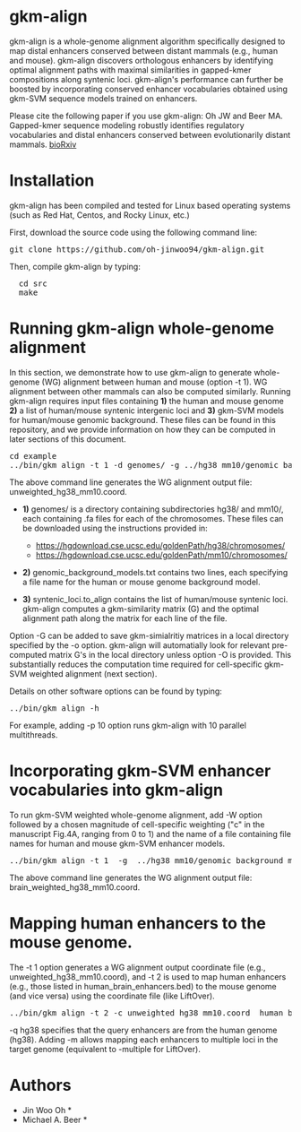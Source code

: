 # gkm-align
gkm-align is a whole-genome alignment algorithm specifically designed to map distal enhancers conserved between distant mammals (e.g., human and mouse). gkm-align discovers orthologous enhancers by identifying optimal alignment paths with maximal similarities in gapped-kmer compositions along syntenic loci. gkm-align's performance can further be boosted by incorporating conserved enhancer vocabularies obtained using gkm-SVM sequence models trained on enhancers. 

Please cite the following paper if you use gkm-align:
Oh JW and Beer MA. Gapped-kmer sequence modeling robustly identifies regulatory vocabularies and distal enhancers conserved between evolutionarily distant mammals. 
[bioRxiv](https://www.biorxiv.org/content/10.1101/2023.10.06.561128v1)

# Installation
gkm-align has been compiled and tested for Linux based operating systems (such as Red Hat, Centos, and Rocky Linux, etc.)

First, download the source code using the following command line:
<pre>
git clone https://github.com/oh-jinwoo94/gkm-align.git
</pre>

Then, compile gkm-align by typing:
<pre>
  cd src
  make
</pre>

# Running gkm-align whole-genome alignment
In this section, we demonstrate how to use gkm-align to generate whole-genome (WG) alignment between human and mouse (option -t 1). WG alignment between other mammals can also be computed similarly. Running gkm-align requires input files containing **1)** the human and mouse genome  **2)** a list of human/mouse syntenic intergenic loci and **3)** gkm-SVM models for human/mouse genomic background. These files can be found in this repository, and we provide information on how they can be computed in later sections of this document. 

<pre>
cd example
../bin/gkm_align -t 1 -d genomes/ -g ../hg38_mm10/genomic_background_models.txt  ../hg38_mm10/syntenic_loci.to_align -o ofiles/ -n unweighted_hg38_mm10
</pre>
The above command line generates the WG alignment output file: unweighted_hg38_mm10.coord.

- **1)** genomes/ is a directory containing subdirectories hg38/ and mm10/, each containing .fa files for each of the chromosomes. These files can be downloaded using the instructions provided in:

  - https://hgdownload.cse.ucsc.edu/goldenPath/hg38/chromosomes/
  - https://hgdownload.cse.ucsc.edu/goldenPath/mm10/chromosomes/

- **2)** genomic_background_models.txt contains two lines, each specifying a file name for the human or mouse genome background model.

- **3)** syntenic_loci.to_align contains the list of human/mouse syntenic loci. gkm-align computes a gkm-similarity matrix (G) and the optimal alignment path along the matrix for each line of the file.

Option -G can be added to save gkm-simialritiy matrices in a local directory specified by the -o option. gkm-align will automatially look for relevant pre-computed matrix G's in the local directory unless option -O is provided. This substantially reduces the computation time required for cell-specific gkm-SVM weighted alignment (next section).

Details on other software options can be found by typing:
<pre>
../bin/gkm_align -h
</pre>
For example, adding -p 10 option runs gkm-align with 10 parallel multithreads. 

# Incorporating gkm-SVM enhancer vocabularies into gkm-align 
To run gkm-SVM weighted whole-genome alignment, add -W option followed by a chosen magnitude of cell-specific weighting ("c" in the manuscript Fig.4A, ranging from 0 to 1) and the name of a file containing file names for human and mouse gkm-SVM enhancer models. 

<pre>
../bin/gkm_align -t 1  -g  ../hg38_mm10/genomic_background_models.txt -d genomes/ ../hg38_mm10/syntenic_loci.to_align -W 0.5,gkmSVM_human_mouse_brain_models.txt -o ofiles/ -n brain_weighted_hg38_mm10
</pre>  
The above command line generates the WG alignment output file: brain_weighted_hg38_mm10.coord.

# Mapping human enhancers to the mouse genome.
The -t 1 option generates a WG alignment output coordinate file (e.g., unweighted_hg38_mm10.coord), and -t 2 is used to map human enhancers (e.g., those listed in human_brain_enhancers.bed) to the mouse genome (and vice versa) using the coordinate file (like LiftOver).
<pre>
../bin/gkm_align -t 2 -c unweighted_hg38_mm10.coord  human_brain_enhancers_sub.bed  -o ofiles/ -q hg38  -m -n human_brain_enhancers_mapped_to_mm10
</pre>
-q hg38 specifies that the query enhancers are from the human genome (hg38). Adding -m allows mapping each enhancers to multiple loci in the target genome (equivalent to -multiple for LiftOver).  




# Authors
- Jin Woo Oh *
- Michael A. Beer *
